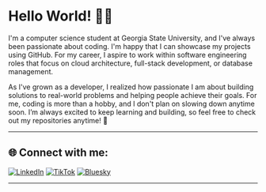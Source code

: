 # Hello World! 👋🏽

I'm a computer science student at Georgia State University, and I've always been passionate about coding. I'm happy that I can showcase my projects using GitHub. For my career, I aspire to work within software engineering roles that focus on cloud architecture, full-stack development, or database management.

As I've grown as a developer, I realized how passionate I am about building solutions to real-world problems and helping people achieve their goals. For me, coding is more than a hobby, and I don't plan on slowing down anytime soon. I’m always excited to keep learning and building, so feel free to check out my repositories anytime! 🙂

---

## 🌐 Connect with me:

[![LinkedIn](https://img.shields.io/badge/LinkedIn-0077B5?style=flat&logo=linkedin&logoColor=white)](https://www.linkedin.com/in/mohamed-sharif-221987334) [![TikTok](https://img.shields.io/badge/TikTok-000000?style=flat&logo=tiktok&logoColor=white)](https://www.tiktok.com/@4sharif) [![Bluesky](https://img.shields.io/badge/Bluesky-1DA1F2?style=flat&logo=bluesky&logoColor=white)](https://bsky.app/profile/4sharif.bsky.social) 

---
